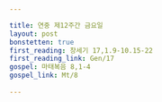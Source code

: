 ```yaml
---

title: 연중 제12주간 금요일
layout: post 
bonstetten: true
first_reading: 창세기 17,1.9-10.15-22
first_reading_link: Gen/17
gospel: 마태복음 8,1-4
gospel_link: Mt/8
 
---
```

